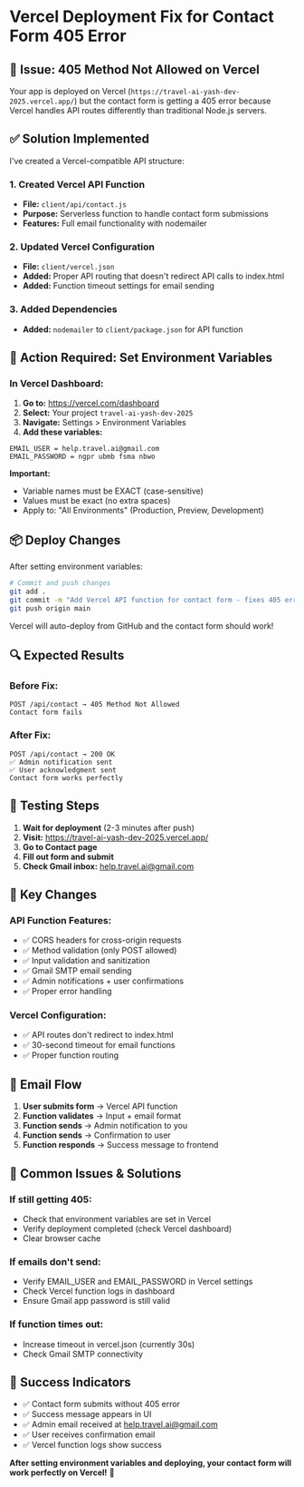 # Vercel Deployment Fix for Contact Form 405 Error

## 🚨 Issue: 405 Method Not Allowed on Vercel

Your app is deployed on Vercel (`https://travel-ai-yash-dev-2025.vercel.app/`) but the contact form is getting a 405 error because Vercel handles API routes differently than traditional Node.js servers.

## ✅ Solution Implemented

I've created a Vercel-compatible API structure:

### **1. Created Vercel API Function**
- **File:** `client/api/contact.js`
- **Purpose:** Serverless function to handle contact form submissions
- **Features:** Full email functionality with nodemailer

### **2. Updated Vercel Configuration**
- **File:** `client/vercel.json`
- **Added:** Proper API routing that doesn't redirect API calls to index.html
- **Added:** Function timeout settings for email sending

### **3. Added Dependencies**
- **Added:** `nodemailer` to `client/package.json` for API function

## 🔧 **Action Required: Set Environment Variables**

### **In Vercel Dashboard:**

1. **Go to:** https://vercel.com/dashboard
2. **Select:** Your project `travel-ai-yash-dev-2025`
3. **Navigate:** Settings > Environment Variables
4. **Add these variables:**

```
EMAIL_USER = help.travel.ai@gmail.com
EMAIL_PASSWORD = ngpr ubmb fsma nbwo
```

**Important:** 
- Variable names must be EXACT (case-sensitive)
- Values must be exact (no extra spaces)
- Apply to: "All Environments" (Production, Preview, Development)

## 📦 **Deploy Changes**

After setting environment variables:

```bash
# Commit and push changes
git add .
git commit -m "Add Vercel API function for contact form - fixes 405 error"
git push origin main
```

Vercel will auto-deploy from GitHub and the contact form should work!

## 🔍 **Expected Results**

### **Before Fix:**
```
POST /api/contact → 405 Method Not Allowed
Contact form fails
```

### **After Fix:**
```
POST /api/contact → 200 OK  
✅ Admin notification sent
✅ User acknowledgment sent
Contact form works perfectly
```

## 🧪 **Testing Steps**

1. **Wait for deployment** (2-3 minutes after push)
2. **Visit:** https://travel-ai-yash-dev-2025.vercel.app/
3. **Go to Contact page**
4. **Fill out form and submit**
5. **Check Gmail inbox:** help.travel.ai@gmail.com

## 🎯 **Key Changes**

### **API Function Features:**
- ✅ CORS headers for cross-origin requests
- ✅ Method validation (only POST allowed)
- ✅ Input validation and sanitization
- ✅ Gmail SMTP email sending
- ✅ Admin notifications + user confirmations
- ✅ Proper error handling

### **Vercel Configuration:**
- ✅ API routes don't redirect to index.html
- ✅ 30-second timeout for email functions
- ✅ Proper function routing

## 📧 **Email Flow**

1. **User submits form** → Vercel API function
2. **Function validates** → Input + email format
3. **Function sends** → Admin notification to you
4. **Function sends** → Confirmation to user
5. **Function responds** → Success message to frontend

## 🚨 **Common Issues & Solutions**

### **If still getting 405:**
- Check that environment variables are set in Vercel
- Verify deployment completed (check Vercel dashboard)
- Clear browser cache

### **If emails don't send:**
- Verify EMAIL_USER and EMAIL_PASSWORD in Vercel settings
- Check Vercel function logs in dashboard
- Ensure Gmail app password is still valid

### **If function times out:**
- Increase timeout in vercel.json (currently 30s)
- Check Gmail SMTP connectivity

## 🎉 **Success Indicators**

- ✅ Contact form submits without 405 error
- ✅ Success message appears in UI
- ✅ Admin email received at help.travel.ai@gmail.com
- ✅ User receives confirmation email
- ✅ Vercel function logs show success

**After setting environment variables and deploying, your contact form will work perfectly on Vercel!** 🚀